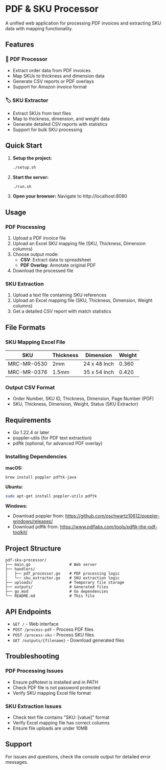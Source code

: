 # PDF & SKU Processor

A unified web application for processing PDF invoices and extracting SKU data with mapping functionality.

## Features

### 📄 PDF Processor
- Extract order data from PDF invoices
- Map SKUs to thickness and dimension data
- Generate CSV reports or PDF overlays
- Support for Amazon invoice format

### 🏷️ SKU Extractor  
- Extract SKUs from text files
- Map to thickness, dimension, and weight data
- Generate detailed CSV reports with statistics
- Support for bulk SKU processing

## Quick Start

1. **Setup the project:**
   ```bash
   ./setup.sh
   ```

2. **Start the server:**
   ```bash
   ./run.sh
   ```

3. **Open your browser:**
   Navigate to http://localhost:8080

## Usage

### PDF Processing
1. Upload a PDF invoice file
2. Upload an Excel SKU mapping file (SKU, Thickness, Dimension columns)
3. Choose output mode:
   - **CSV**: Extract data to spreadsheet
   - **PDF Overlay**: Annotate original PDF
4. Download the processed file

### SKU Extraction
1. Upload a text file containing SKU references
2. Upload an Excel mapping file (SKU, Thickness, Dimension, Weight columns)
3. Get a detailed CSV report with match statistics

## File Formats

### SKU Mapping Excel File
| SKU | Thickness | Dimension | Weight |
|-----|-----------|-----------|---------|
| MRC-MR-0530 | 2mm | 24 x 48 Inch | 0.360 |
| MRC-MR-0376 | 1.5mm | 35 x 54 Inch | 0.420 |

### Output CSV Format
- Order Number, SKU ID, Thickness, Dimension, Page Number (PDF)
- SKU, Thickness, Dimension, Weight, Status (SKU Extractor)

## Requirements

- Go 1.22.4 or later
- poppler-utils (for PDF text extraction)
- pdftk (optional, for advanced PDF overlay)

### Installing Dependencies

**macOS:**
```bash
brew install poppler pdftk-java
```

**Ubuntu:**
```bash
sudo apt-get install poppler-utils pdftk
```

**Windows:**
- Download poppler from: https://github.com/oschwartz10612/poppler-windows/releases/
- Download pdftk from: https://www.pdflabs.com/tools/pdftk-the-pdf-toolkit/

## Project Structure

```
pdf-sku-processor/
├── main.go                 # Web server
├── handlers/
│   ├── pdf_processor.go    # PDF processing logic
│   └── sku_extractor.go    # SKU extraction logic
├── uploads/                # Temporary file storage
├── outputs/                # Generated files
├── go.mod                  # Go dependencies
└── README.md               # This file
```

## API Endpoints

- `GET /` - Web interface
- `POST /process-pdf` - Process PDF files
- `POST /process-sku` - Process SKU files  
- `GET /outputs/{filename}` - Download generated files

## Troubleshooting

### PDF Processing Issues
- Ensure pdftotext is installed and in PATH
- Check PDF file is not password protected
- Verify SKU mapping Excel file format

### SKU Extraction Issues
- Check text file contains "SKU: [value]" format
- Verify Excel mapping file has correct columns
- Ensure file uploads are under 10MB

## Support

For issues and questions, check the console output for detailed error messages.
